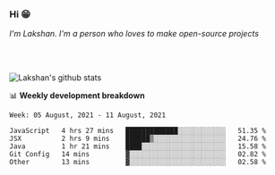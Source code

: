 ### Hi 😁

*I'm Lakshan. I'm a person who loves to make open-source projects*


<br/><br/>

![Lakshan's github stats](https://github-readme-stats.vercel.app/api?username=sandaruwan98&show_icons=true&theme=prussian )<br/>



📊 **Weekly development breakdown**
<!--START_SECTION:waka-->
```text
Week: 05 August, 2021 - 11 August, 2021

JavaScript   4 hrs 27 mins   █████████████░░░░░░░░░░░░   51.35 % 
JSX          2 hrs 9 mins    ██████▒░░░░░░░░░░░░░░░░░░   24.76 % 
Java         1 hr 21 mins    ████░░░░░░░░░░░░░░░░░░░░░   15.58 % 
Git Config   14 mins         ▓░░░░░░░░░░░░░░░░░░░░░░░░   02.82 % 
Other        13 mins         ▓░░░░░░░░░░░░░░░░░░░░░░░░   02.58 % 
```
<!--END_SECTION:waka-->

